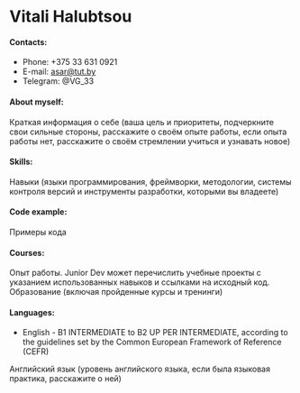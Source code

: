 # Vitali Halubtsou

#### Contacts:
* Phone: +375 33 631 0921
* E-mail: asar@tut.by
* Telegram: @VG_33

#### About myself:
Краткая информация о себе (ваша цель и приоритеты, подчеркните свои сильные стороны, расскажите о своём опыте работы, если опыта работы нет, расскажите о своём стремлении учиться и узнавать новое)

#### Skills:
Навыки (языки программирования, фреймворки, методологии, системы контроля версий и инструменты разработки, которыми вы владеете)

#### Code example:
Примеры кода

#### Courses:
Опыт работы. Junior Dev может перечислить учебные проекты с указанием использованных навыков и ссылками на исходный код.
Образование (включая пройденные курсы и тренинги)

#### Languages:
* English - B1 INTERMEDIATE to B2 UP PER INTERMEDIATE, according to the guidelines set by the Common European Framework of Reference (CEFR)

Английский язык (уровень английского языка, если была языковая практика, расскажите о ней)
